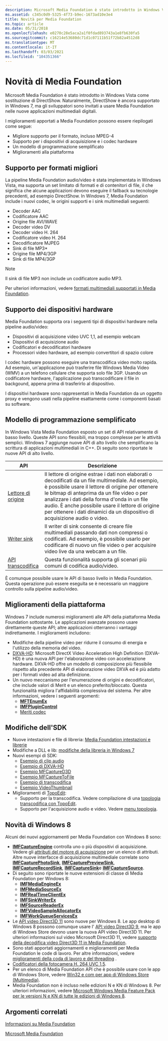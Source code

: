 ```yaml
---
description: Microsoft Media Foundation è stato introdotto in Windows Vista come sostituzione di DirectShow. Naturalmente, DirectShow è ancora supportato in Windows 7, ma gli sviluppatori sono invitati a usare Media Foundation nelle nuove applicazioni multimediali digitali.
ms.assetid: c345c0d9-5325-4f73-b9ec-1673ad10e3e4
title: Novità per Media Foundation
ms.topic: article
ms.date: 05/31/2018
ms.openlocfilehash: e0270c28e5aca2a1f0fdad893743a1e8fb630fa5
ms.sourcegitcommit: c16214e53680dc71d1c07111b51f72b82a4512d8
ms.translationtype: MT
ms.contentlocale: it-IT
ms.lasthandoff: 03/03/2021
ms.locfileid: "104351366"
---
```

# <a name="whats-new-for-media-foundation"></a>Novità di Media Foundation

Microsoft Media Foundation è stato introdotto in Windows Vista come sostituzione di DirectShow. Naturalmente, DirectShow è ancora supportato in Windows 7, ma gli sviluppatori sono invitati a usare Media Foundation nelle nuove applicazioni multimediali digitali.

I miglioramenti apportati a Media Foundation possono essere riepilogati come segue:

-   Migliore supporto per il formato, incluso MPEG-4
-   Supporto per i dispositivi di acquisizione e i codec hardware
-   Un modello di programmazione semplificato
-   Miglioramenti alla piattaforma

## <a name="better-format-support"></a>Supporto per formati migliori

La pipeline Media Foundation audio/video è stata implementata in Windows Vista, ma supporta un set limitato di formati e di contenitori di file, il che significa che alcune applicazioni devono eseguire il fallback su tecnologie precedenti, ad esempio DirectShow. In Windows 7, Media Foundation include i nuovi codec, le origini supporti e i sink multimediali seguenti:

-   Decoder AAC
-   Codificatore AAC
-   Origine file AVI/WAVE
-   Decoder video DV
-   Decoder video H. 264
-   Codificatore video H. 264
-   Decodificatore MJPEG
-   Sink di file MP3\*
-   Origine file MP4/3GP
-   Sink di file MP4/3GP

> [!Note]  
> Il sink di file MP3 non include un codificatore audio MP3.

 

Per ulteriori informazioni, vedere [formati multimediali supportati in Media Foundation](supported-media-formats-in-media-foundation.md).

## <a name="hardware-device-support"></a>Supporto dei dispositivi hardware

Media Foundation supporta ora i seguenti tipi di dispositivi hardware nella pipeline audio/video:

-   Dispositivi di acquisizione video UVC 1,1, ad esempio webcam
-   Dispositivi di acquisizione audio
-   Codificatori e decodificatori hardware
-   Processori video hardware, ad esempio convertitori di spazio colore

I codec hardware possono eseguire una transcodifica video molto rapida. Ad esempio, un'applicazione può trasferire file Windows Media Video (WMV) a un telefono cellulare che supporta solo file 3GP. Usando un codificatore hardware, l'applicazione può transcodificare il file in backgound, appena prima di trasferirlo al dispositivo.

I dispositivi hardware sono rappresentati in Media Foundation da un oggetto proxy e vengono usati nella pipeline esattamente come i componenti basati su software.

## <a name="simplified-programming-model"></a>Modello di programmazione semplificato

In Windows Vista Media Foundation esposto un set di API relativamente di basso livello. Queste API sono flessibili, ma troppo complesse per le attività semplici. Windows 7 aggiunge nuove API di alto livello che semplificano la scrittura di applicazioni multimediali in C++. Di seguito sono riportate le nuove API di alto livello.



| API                                | Descrizione                                                                                                                                                                                                                                                                                                    |
|------------------------------------|----------------------------------------------------------------------------------------------------------------------------------------------------------------------------------------------------------------------------------------------------------------------------------------------------------------|
| [Lettore di origine](source-reader.md) | Il lettore di origine estrae i dati non elaborati o decodificati da un file multimediale. Ad esempio, è possibile usare il lettore di origine per ottenere le bitmap di anteprima da un file video o per analizzare i dati della forma d'onda in un file audio. È anche possibile usare il lettore di origine per ottenere i dati dinamici da un dispositivo di acquisizione audio o video. <br/> |
| [Writer sink](sink-writer.md)     | Il writer di sink consente di creare file multimediali passando dati non compressi o codificati. Ad esempio, è possibile usarlo per codificare di nuovo un file video o per acquisire video live da una webcam a un file.                                                                                                         |
| [API transcodifica](transcode-api.md) | Questa funzionalità supporta gli scenari più comuni di codifica audio/video.<br/>                                                                                                                                                                                                                               |



 

È comunque possibile usare le API di basso livello in Media Foundation. Questa operazione può essere eseguita se è necessario un maggiore controllo sulla pipeline audio/video.

## <a name="platform-improvements"></a>Miglioramenti della piattaforma

Windows 7 include numerosi miglioramenti alle API della piattaforma Media Foundation sottostante. Le applicazioni avanzate possono usare direttamente queste API; altre applicazioni otterranno i vantaggi indirettamente. I miglioramenti includono:

-   Modifiche della pipeline video per ridurre il consumo di energia e l'utilizzo della memoria del video.
-   [DXVA-HD](dxva-hd.md): Microsoft DirectX Video Acceleration High Definition (DXVA-HD) è una nuova API per l'elaborazione video con accelerazione hardware. DXVA-HD offre un modello di composizione più flessibile rispetto alla precedente API di elaborazione video DXVA ed è più adatto per i formati video ad alta definizione.
-   Un nuovo meccanismo per l'enumerazione di origini e decodificatori, che include valori di Merit e un elenco preferito/bloccato. Questa funzionalità migliora l'affidabilità complessiva del sistema. Per altre informazioni, vedere i seguenti argomenti:
    -   [**MFTEnumEx**](/windows/desktop/api/mfapi/nf-mfapi-mftenumex)
    -   [**IMFPluginControl**](/windows/desktop/api/mfobjects/nn-mfobjects-imfplugincontrol)
    -   [Meriti codec](codec-merit.md)

## <a name="sdk-changes"></a>Modifiche dell'SDK

-   Nuove intestazioni e file di libreria: [Media Foundation intestazioni e librerie](media-foundation-headers-and-libraries.md)
-   Modifiche a DLL e lib: [modifiche della libreria in Windows 7](media-foundation-headers-and-libraries.md)
-   Nuovi esempi di SDK:
    -   [Esempio di clip audio](audio-clip-sample.md)
    -   [Esempio di DXVA-HD](dxva-hd-sample.md)
    -   [Esempio MFCaptureD3D](mfcaptured3d-sample.md)
    -   [Esempio MFCaptureToFile](mfcapturetofile-sample.md)
    -   [Esempio di transcodifica](transcode-sample.md)
    -   [Esempio VideoThumbnail](videothumbnail-sample.md)
-   Miglioramenti di [TopoEdit](topoedit.md):
    -   Supporto per la transcodifica. Vedere compilazione di una [topologia transcodifica con TopoEdit](building-a-transcode-topology-with-topoedit.md).
    -   Supporto per l'acquisizione audio e video. Vedere [menu topologia](topology-menu.md).

## <a name="new-in-windows-8"></a>Novità di Windows 8

Alcuni dei nuovi aggiornamenti per Media Foundation con Windows 8 sono:

-   [**IMFCaptureEngine**](/windows/desktop/api/mfcaptureengine/nn-mfcaptureengine-imfcaptureengine) controlla uno o più dispositivi di acquisizione. Vedere gli [attributi del motore di acquisizione](capture-engine-attributes.md) per un elenco di attributi. Altre nuove interfacce di acquisizione multimediale correlate sono [**IMFCapturePhotoSink**](/windows/desktop/api/mfcaptureengine/nn-mfcaptureengine-imfcapturephotosink), [**IMFCapturePreviewSink**](/windows/desktop/api/mfcaptureengine/nn-mfcaptureengine-imfcapturepreviewsink), [**IMFCaptureRecordSink**](/windows/desktop/api/mfcaptureengine/nn-mfcaptureengine-imfcapturerecordsink), [**IMFCaptureSink**](/windows/desktop/api/mfcaptureengine/nn-mfcaptureengine-imfcapturesink)e [**IMFCaptureSource**](/windows/desktop/api/mfcaptureengine/nn-mfcaptureengine-imfcapturesource).
-   Di seguito sono riportate le nuove estensioni di classe di Media Foundation per Windows 8:
    -   [**IMFMediaEngineEx**](/windows/desktop/api/mfmediaengine/nn-mfmediaengine-imfmediaengineex)
    -   [**IMFMediaSourceEx**](/windows/desktop/api/mfidl/nn-mfidl-imfmediasourceex)
    -   [**IMFRealTimeClientEx**](/windows/desktop/api/mfidl/nn-mfidl-imfrealtimeclientex)
    -   [**IMFSinkWriterEx**](/windows/desktop/api/mfreadwrite/nn-mfreadwrite-imfsinkwriterex)
    -   [**IMFSourceReaderEx**](/windows/desktop/api/mfreadwrite/nn-mfreadwrite-imfsourcereaderex)
    -   [**IMFVideoSampleAllocatorEx**](/windows/desktop/api/mfidl/nn-mfidl-imfvideosampleallocatorex)
    -   [**IMFWorkQueueServicesEx**](/windows/desktop/api/mfidl/nn-mfidl-imfworkqueueservicesex)
-   Le [API video Direct3D 11](direct3d-11-video-apis.md) sono nuove per Windows 8. Le app desktop di Windows 8 possono comunque usare l' [API video Direct3D 9](direct3d-video-apis.md), ma le app di Windows Store devono usare la nuova API video Direct3D 11. Per ulteriori informazioni sul video Microsoft Direct3D 11, vedere [supporto della decodifica video Direct3D 11 in Media Foundation](supporting-direct3d-11-video-decoding-in-media-foundation.md).
-   Sono stati apportati aggiornamenti e miglioramenti per Media Foundation le code di lavoro. Per altre informazioni, vedere [miglioramenti della coda di lavoro e del threading](media-foundation-work-queue-and-threading-improvements.md) .
-   [Codificatori della fotocamera H. 264 UVC 1,5](camera-encoder-h264-uvc-1-5.md).
-   Per un elenco di Media Foundation API che è possibile usare con le app di Windows Store, vedere [Win32 e com per app di Windows Store (Multimedia)](media-foundation-headers-and-libraries.md).
-   Media Foundation non è incluso nelle edizioni N e KN di Windows 8. Per ulteriori informazioni, vedere [Microsoft Windows Media Feature Pack per le versioni N e KN di tutte le edizioni di Windows 8](https://support.microsoft.com/kb/2703761).

## <a name="related-topics"></a>Argomenti correlati

<dl> <dt>

[Informazioni su Media Foundation](about-the-media-foundation-sdk.md)
</dt> <dt>

[Microsoft Media Foundation](microsoft-media-foundation-sdk.md)
</dt> </dl>

 

 




